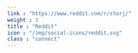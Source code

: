 ```yaml
---
link : "https://www.reddit.com/r/storj/"
weight : 3
title : "Reddit"
icon : "/img/social-icons/reddit.svg"
class : "connect"
---
```

